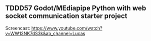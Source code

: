 ## TDDD57 Godot/MEdiapipe Python with web socket communication starter project 
Screencast: https://www.youtube.com/watch?v=WW13NK7dS3k&ab_channel=Lucas